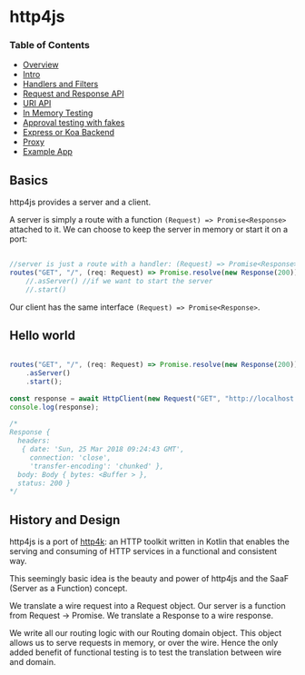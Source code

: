 # http4js

### Table of Contents

- [Overview](/http4js/#basics)
- [Intro](/http4js/Intro/#intro)
- [Handlers and Filters](/http4js/Handlers-and-filters/#handlers-and-filters)
- [Request and Response API](/http4js/Request-and-response-api/#request-and-response-api)
- [URI API](/http4js/Uri-api/#uri-api)
- [In Memory Testing](/http4js/In-memory-testing/#in-memory-testing)
- [Approval testing with fakes](/http4js/Approval-testing-with-fakes/#approval-testing-with-fakes)
- [Express or Koa Backend](/http4js/Express-or-koa-backend/#express-or-koa-backend)
- [Proxy](/http4js/Proxy/#proxy)
- [Example App](https://github.com/TomShacham/http4js-eg)

## Basics

http4js provides a server and a client.

A server is simply a route with a function `(Request) => Promise<Response>` attached to it.
We can choose to keep the server in memory or start it on a port:

```typescript
 
//server is just a route with a handler: (Request) => Promise<Response>
routes("GET", "/", (req: Request) => Promise.resolve(new Response(200)))
    //.asServer() //if we want to start the server
    //.start()
```

Our client has the same interface `(Request) => Promise<Response>`.

## Hello world

```typescript
 
routes("GET", "/", (req: Request) => Promise.resolve(new Response(200)))
    .asServer()
    .start();
 
const response = await HttpClient(new Request("GET", "http://localhost:3000/path"));
console.log(response);
     
/*
Response {
  headers: 
   { date: 'Sun, 25 Mar 2018 09:24:43 GMT',
     connection: 'close',
     'transfer-encoding': 'chunked' },
  body: Body { bytes: <Buffer > },
  status: 200 }
*/

```

## History and Design

http4js is a port of [http4k](https://github.com/http4k/http4k): 
an HTTP toolkit written in Kotlin that enables the serving and 
consuming of HTTP services in a functional and consistent way. 

This seemingly basic idea is the beauty and power of http4js and the SaaF (Server as a Function) concept.

We translate a wire request into a Request object. 
Our server is a function from Request -> Promise<Response>.
We translate a Response to a wire response. 

We write all our routing logic with our Routing domain object.
This object allows us to serve requests in memory, or over the wire.
Hence the only added benefit of functional testing is to test the translation between wire and domain.
